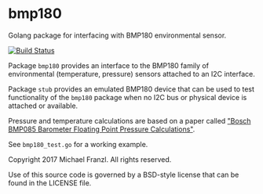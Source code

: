 # bmp180

Golang package for interfacing with BMP180 environmental sensor.

[![Build Status](https://travis-ci.org/michaelfranzl/bmp180.svg?branch=master)](https://travis-ci.org/michaelfranzl/bmp180)

Package `bmp180` provides an interface to the BMP180 family of environmental (temperature, pressure) sensors attached to an I2C interface.

Package `stub` provides an emulated BMP180 device that can be used to test functionality of the `bmp180` package when no I2C bus or physical device is attached or available.

Pressure and temperature calculations are based on a paper called ["Bosch BMP085 Barometer Floating Point Pressure Calculations"](http://www.osengr.org/WxShield/Downloads/BMP085-Calcs.pdf).

See `bmp180_test.go` for a working example.

Copyright 2017 Michael Franzl. All rights reserved.

Use of this source code is governed by a BSD-style license that can be found in the LICENSE file.
